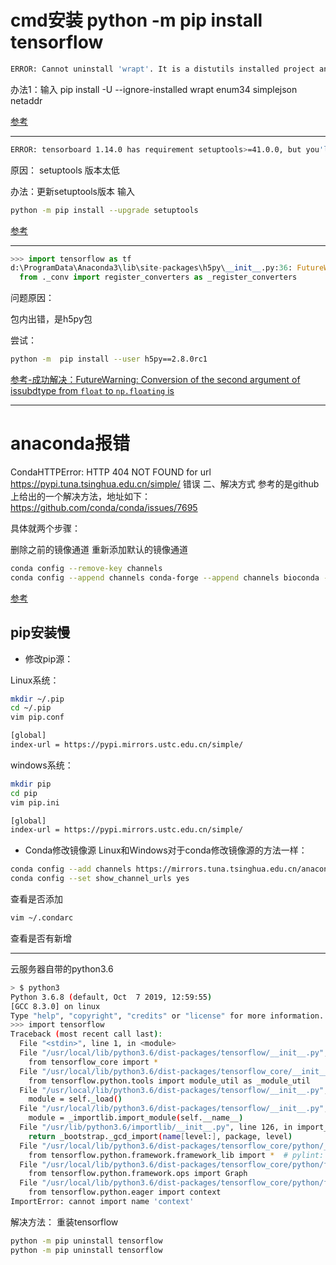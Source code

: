 
# cmd安装 python -m pip install tensorflow

```bash
ERROR: Cannot uninstall 'wrapt'. It is a distutils installed project and thus we cannot accurately determine which files belong to it which would lead to only a partial uninstall.
```
办法1：输入 pip install -U --ignore-installed wrapt enum34 simplejson netaddr

[参考](https://www.cnblogs.com/xiaowei2092/p/11025155.html)

 
---
```bash
ERROR: tensorboard 1.14.0 has requirement setuptools>=41.0.0, but you'll have setuptools 39.1.0 which is incompatible.
```
原因： setuptools 版本太低

办法：更新setuptools版本 输入 
```bash
python -m pip install --upgrade setuptools
```
[参考](https://www.cnblogs.com/conver/p/11141176.html)

---

```python
>>> import tensorflow as tf
d:\ProgramData\Anaconda3\lib\site-packages\h5py\__init__.py:36: FutureWarning: Conversion of the second argument of issubdtype from `float` to `np.floating` is deprecated. In future, it will be treated as `np.float64 == np.dtype(float).type`.
  from ._conv import register_converters as _register_converters

```
问题原因：   

包内出错，是h5py包

尝试：
```bash
python -m  pip install --user h5py==2.8.0rc1
```
[参考-成功解决：FutureWarning: Conversion of the second argument of issubdtype from `float` to `np.floating` is](https://www.cnblogs.com/guohaoblog/p/9391929.html)



---
# anaconda报错

CondaHTTPError: HTTP 404 NOT FOUND for url https://pypi.tuna.tsinghua.edu.cn/simple/ 错误
二、解决方式
参考的是github上给出的一个解决方法，地址如下：
https://github.com/conda/conda/issues/7695

具体就两个步骤：

删除之前的镜像通道
重新添加默认的镜像通道
```bash
conda config --remove-key channels
conda config --append channels conda-forge --append channels bioconda --append channels defaults
```
[参考](https://blog.csdn.net/weixin_41010198/article/details/88740150)



## pip安装慢


- 修改pip源：

Linux系统：
```bash
mkdir ~/.pip
cd ~/.pip
vim pip.conf
```

```bash
[global]
index-url = https://pypi.mirrors.ustc.edu.cn/simple/
```

windows系统：
```bash
mkdir pip
cd pip
vim pip.ini
```
```bash
[global]
index-url = https://pypi.mirrors.ustc.edu.cn/simple/
```



- Conda修改镜像源 
Linux和Windows对于conda修改镜像源的方法一样：
```bash
conda config --add channels https://mirrors.tuna.tsinghua.edu.cn/anaconda/pkgs/free/
conda config --set show_channel_urls yes
```
查看是否添加
```bash
vim ~/.condarc
```
查看是否有新增


---

云服务器自带的python3.6
```bash
> $ python3
Python 3.6.8 (default, Oct  7 2019, 12:59:55)
[GCC 8.3.0] on linux
Type "help", "copyright", "credits" or "license" for more information.
>>> import tensorflow
Traceback (most recent call last):
  File "<stdin>", line 1, in <module>
  File "/usr/local/lib/python3.6/dist-packages/tensorflow/__init__.py", line 98, in <module>
    from tensorflow_core import *
  File "/usr/local/lib/python3.6/dist-packages/tensorflow_core/__init__.py", line 40, in <module>
    from tensorflow.python.tools import module_util as _module_util
  File "/usr/local/lib/python3.6/dist-packages/tensorflow/__init__.py", line 50, in __getattr__
    module = self._load()
  File "/usr/local/lib/python3.6/dist-packages/tensorflow/__init__.py", line 44, in _load
    module = _importlib.import_module(self.__name__)
  File "/usr/lib/python3.6/importlib/__init__.py", line 126, in import_module
    return _bootstrap._gcd_import(name[level:], package, level)
  File "/usr/local/lib/python3.6/dist-packages/tensorflow_core/python/__init__.py", line 63, in <module>
    from tensorflow.python.framework.framework_lib import *  # pylint: disable=redefined-builtin
  File "/usr/local/lib/python3.6/dist-packages/tensorflow_core/python/framework/framework_lib.py", line 25, in <module>
    from tensorflow.python.framework.ops import Graph
  File "/usr/local/lib/python3.6/dist-packages/tensorflow_core/python/framework/ops.py", line 40, in <module>
    from tensorflow.python.eager import context
ImportError: cannot import name 'context'

```
解决方法：
重装tensorflow
```bash
python -m pip uninstall tensorflow
python -m pip uninstall tensorflow
```
